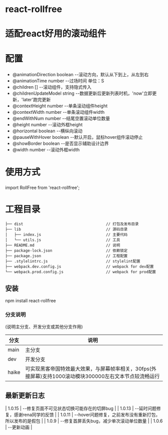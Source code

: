 # react-rollfree
# 适配react好用的滚动组件
# 配置
###
* @animationDirection boolean --滚动方向，默认从下到上，从左到右
* @animationTime number --过场时间 单位：S
* @children [<jsx>] --滚动组件，支持隐式传入
* @childrenUpdateModel string --数据更新后更新列表时机，'now'立即更新，'later'跑完更新
* @contextHeight number  --单条滚动组件height
* @contextWidth number  --单条滚动组件width
* @endWithNum number --结尾空置滚动单位数量
* @height number --滚动外框height
* @horizontal boolean --横纵向滚动
* @pauseWithHover boolean --默认开启，鼠标hover组件滚动停止
* @showBorder boolean --是否显示辅助设计边界
* @width number --滚动外框width
###

# 使用方式
###
import RollFree from 'react-rollfree';

<RollFree></RollFree>
###

# 工程目录
```
├── dist                                     // 打包及发布目录
├── lib                                      // 源码目录
│   ├── index.js                             // 主要代码
│   └── utils.js                             // 工具
├── README.md                                // 说明
├── package-lock.json                        // 依赖锁定
├── package.json                             // 工程配置
├── .stylelintrc.js                          // stylelint配置
├── webpack.dev.config.js                    // webpack for dev配置
└── webpack.prod.config.js                   // webpack for prod配置
```

## 安装
npm install react-rollfree

### 分支说明
(说明主分支、开发分支或其他分支作用)

|      分支     |       说明      |
| ------------ | --------------- |
| main         | 主分支        |
| dev          | 开发分支        |
| haike        | 可实现黑客帝国特效最大效果，与屏幕帧率相关，30fps(外接屏幕)支持1000滚动模块300000左右文本节点较流畅运行 |


## 最新更新日志
| 1.0.15    |    --修复页面不可见状态切换可能存在的切屏bug   |
| 1.0.13    |    --延时问题修复，感谢rena同学的反馈   |
| 1.0.11    |    --hover问题修复，之前发布没有重新打包，所以发布的是假包   |
| 1.0.9     |    --修复首屏丢失bug，减少单次滚动单位数量     |
| 1.0.6     |    --更新动画                              |
